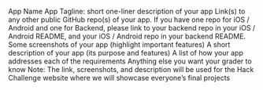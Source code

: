 App Name
App Tagline: short one-liner description of your app
Link(s) to any other public GitHub repo(s) of your app. If you have one repo for iOS / Android and one for Backend, please link to your backend repo in your iOS / Android README, and your iOS / Android repo in your backend README.
Some screenshots of your app (highlight important features)
A short description of your app (its purpose and features)
A list of how your app addresses each of the requirements
Anything else you want your grader to know
Note: The link, screenshots, and description will be used for the Hack Challenge website where we will showcase everyone’s final projects
